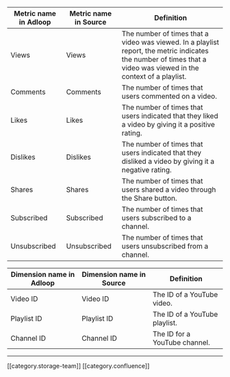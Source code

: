 

|  **Metric name in Adloop**  |  **Metric name in Source**  |  **Definition**  | 
|  --- |  --- |  --- | 
|  Views | Views | The number of times that a video was viewed. In a playlist report, the metric indicates the number of times that a video was viewed in the context of a playlist. | 
|   Comments | Comments | The number of times that users commented on a video. | 
|   Likes | Likes | The number of times that users indicated that they liked a video by giving it a positive rating. | 
|   Dislikes | Dislikes | The number of times that users indicated that they disliked a video by giving it a negative rating. | 
|   Shares | Shares | The number of times that users shared a video through the Share button. | 
|   Subscribed | Subscribed | The number of times that users subscribed to a channel. | 
|   Unsubscribed | Unsubscribed | The number of times that users unsubscribed from a channel. | 



|  **Dimension name in Adloop**  |  **Dimension name in Source**  |  **Definition**  | 
|  --- |  --- |  --- | 
|   Video ID | Video ID | The ID of a YouTube video. | 
|   Playlist ID | Playlist ID | The ID of a YouTube playlist. | 
|   Channel ID | Channel ID | The ID for a YouTube channel. | 





*****

[[category.storage-team]] 
[[category.confluence]] 
